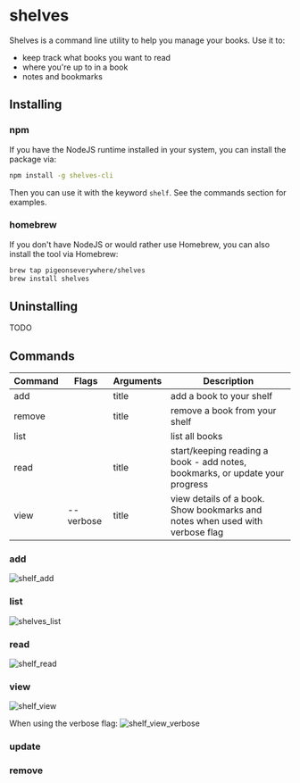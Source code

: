 # shelves

Shelves is a command line utility to help you manage your books. Use it to:
- keep track what books you want to read
- where you're up to in a book
- notes and bookmarks 


## Installing 

### npm

If you have the NodeJS runtime installed in your system, you can install the package via:
```bash
npm install -g shelves-cli
```
Then you can use it with the keyword `shelf`. See the commands section for examples.

### homebrew

If you don't have NodeJS or would rather use Homebrew, you can also install the tool via Homebrew:
```bash
brew tap pigeonseverywhere/shelves
brew install shelves
```

## Uninstalling 
TODO

## Commands 

| Command | Flags     | Arguments | Description                                                                  |
| ------- | --------- | --------- | ---------------------------------------------------------------------------- |
| add     |           | title     | add a book to your shelf                                                     |
| remove  |           | title     | remove a book from your shelf                                                |
| list    |           |           | list all books                                                               |
| read    |           | title     | start/keeping reading a book - add notes, bookmarks, or update your progress |
| view    | --verbose | title     | view details of a book. Show bookmarks and notes when used with verbose flag |


### add

![shelf_add](https://github.com/pigeonseverywhere/shelves/assets/67492876/88dd7972-6080-48a0-aab5-2f11e0c2722f)


### list

![shelves_list](https://github.com/pigeonseverywhere/shelves/assets/67492876/0faab806-6015-4bcc-a1dc-600105b182a7)


### read
![shelf_read](https://github.com/pigeonseverywhere/shelves/assets/67492876/63c05bc0-b79c-4b3e-8c31-445d6e20dff2)

### view
![shelf_view](https://github.com/pigeonseverywhere/shelves/assets/67492876/67a9fa84-c14d-4958-96ad-16748794a28d)

When using the verbose flag:
![shelf_view_verbose](https://github.com/pigeonseverywhere/shelves/assets/67492876/cc11fccf-822b-47fb-84f2-b29b716c05b2)

### update

### remove
